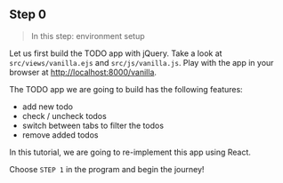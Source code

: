 ## Step 0
> In this step: environment setup

Let us first build the TODO app with jQuery. Take a look at `src/views/vanilla.ejs` and `src/js/vanilla.js`. Play with the app in your browser at [http://localhost:8000/vanilla]([http://localhost:8000/vanilla]).

The TODO app we are going to build has the following features:
- add new todo
- check / uncheck todos
- switch between tabs to filter the todos
- remove added todos

In this tutorial, we are going to re-implement this app using React.

Choose `STEP 1` in the program and begin the journey!
